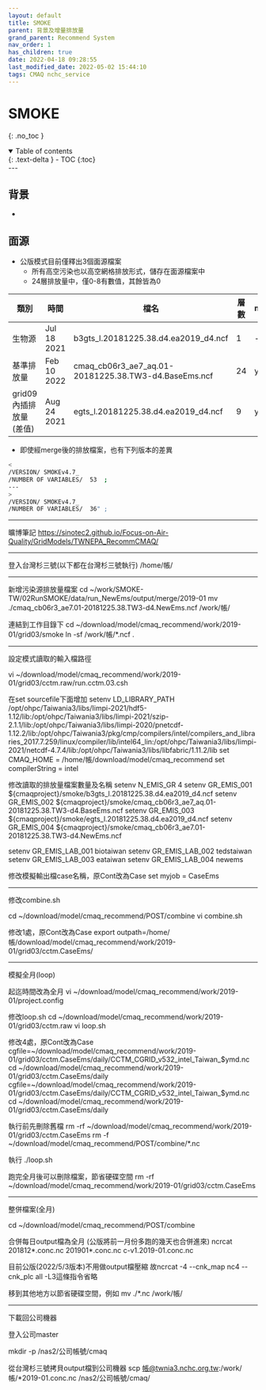 ```yaml
---
layout: default
title: SMOKE
parent: 背景及增量排放量
grand_parent: Recommend System
nav_order: 1
has_children: true
date: 2022-04-18 09:28:55
last_modified_date: 2022-05-02 15:44:10
tags: CMAQ nchc_service
---
```


# SMOKE
{: .no_toc }

<details open markdown="block">
  <summary>
    Table of contents
  </summary>
  {: .text-delta }
- TOC
{:toc}
</details>
---

## 背景
- 

## 面源
- 公版模式目前僅釋出3個面源檔案
  - 所有高空污染也以高空網格排放形式，儲存在面源檔案中
  - 24層排放量中，僅0-8有數值，其餘皆為0

|類別|時間|檔名|層數|merged|
|-|-|-|-|-|
|生物源|Jul 18  2021|b3gts_l.20181225.38.d4.ea2019_d4.ncf|1|-|
|基準排放量|Feb 10 2022|cmaq_cb06r3_ae7_aq.01-20181225.38.TW3-d4.BaseEms.ncf|24|yes|
|grid09內插排放量(差值)|Aug 24 2021|egts_l.20181225.38.d4.ea2019_d4.ncf|9|yes|

- 即使經merge後的排放檔案，也有下列版本的差異
```bash
<
/VERSION/ SMOKEv4.7_
/NUMBER OF VARIABLES/  53  ;
---
>
/VERSION/ SMOKEv4.7_                                                            Data interpolated from grid \"Taiwan09\" to grid \"Taiwan03\"
/NUMBER OF VARIABLES/  36" ;
```
---

曠博筆記
https://sinotec2.github.io/Focus-on-Air-Quality/GridModels/TWNEPA_RecommCMAQ/

--------------------------
登入台灣杉三號(以下都在台灣杉三號執行)
/home/帳/

--------------------------
新增污染源排放量檔案
cd ~/work/SMOKE-TW/02RunSMOKE/data/run_NewEms/output/merge/2019-01
mv ./cmaq_cb06r3_ae7.01-20181225.38.TW3-d4.NewEms.ncf /work/帳/

連結到工作目錄下
cd ~/download/model/cmaq_recommend/work/2019-01/grid03/smoke
ln -sf /work/帳/*.ncf .

--------------------------
設定模式讀取的輸入檔路徑

vi ~/download/model/cmaq_recommend/work/2019-01/grid03/cctm.raw/run.cctm.03.csh

在set sourcefile下面增加
setenv LD_LIBRARY_PATH /opt/ohpc/Taiwania3/libs/Iimpi-2021/hdf5-1.12/lib:/opt/ohpc/Taiwania3/libs/Iimpi-2021/szip-2.1.1/lib:/opt/ohpc/Taiwania3/libs/Iimpi-2020/pnetcdf-1.12.2/lib:/opt/ohpc/Taiwania3/pkg/cmp/compilers/intel/compilers_and_libraries_2017.7.259/linux/compiler/lib/intel64_lin:/opt/ohpc/Taiwania3/libs/Iimpi-2021/netcdf-4.7.4/lib:/opt/ohpc/Taiwania3/libs/libfabric/1.11.2/lib
set CMAQ_HOME = /home/帳/download/model/cmaq_recommend
set compilerString = intel

修改讀取的排放量檔案數量及名稱
setenv N_EMIS_GR 4
setenv GR_EMIS_001    ${cmaqproject}/smoke/b3gts_l.20181225.38.d4.ea2019_d4.ncf
setenv GR_EMIS_002    ${cmaqproject}/smoke/cmaq_cb06r3_ae7_aq.01-20181225.38.TW3-d4.BaseEms.ncf
setenv GR_EMIS_003    ${cmaqproject}/smoke/egts_l.20181225.38.d4.ea2019_d4.ncf
setenv GR_EMIS_004    ${cmaqproject}/smoke/cmaq_cb06r3_ae7.01-20181225.38.TW3-d4.NewEms.ncf

setenv GR_EMIS_LAB_001  biotaiwan
setenv GR_EMIS_LAB_002  tedstaiwan
setenv GR_EMIS_LAB_003  eataiwan
setenv GR_EMIS_LAB_004  newems

修改模擬輸出檔case名稱，原Cont改為Case
set myjob   = CaseEms

--------------------------
修改combine.sh

cd ~/download/model/cmaq_recommend/POST/combine
vi combine.sh

修改1處，原Cont改為Case
export outpath=/home/帳/download/model/cmaq_recommend/work/2019-01/grid03/cctm.CaseEms/

--------------------------
模擬全月(loop)

起迄時間改為全月
vi ~/download/model/cmaq_recommend/work/2019-01/project.config

修改loop.sh
cd ~/download/model/cmaq_recommend/work/2019-01/grid03/cctm.raw
vi loop.sh

修改4處，原Cont改為Case
cgfile=~/download/model/cmaq_recommend/work/2019-01/grid03/cctm.CaseEms/daily/CCTM_CGRID_v532_intel_Taiwan_$ymd.nc
cd ~/download/model/cmaq_recommend/work/2019-01/grid03/cctm.CaseEms/daily
cgfile=~/download/model/cmaq_recommend/work/2019-01/grid03/cctm.CaseEms/daily/CCTM_CGRID_v532_intel_Taiwan_$ymd.nc
cd ~/download/model/cmaq_recommend/work/2019-01/grid03/cctm.CaseEms/daily

執行前先刪除舊檔
rm -rf ~/download/model/cmaq_recommend/work/2019-01/grid03/cctm.CaseEms
rm -f ~/download/model/cmaq_recommend/POST/combine/*.nc

執行
./loop.sh

跑完全月後可以刪除檔案，節省硬碟空間
rm -rf ~/download/model/cmaq_recommend/work/2019-01/grid03/cctm.CaseEms

--------------------------
整併檔案(全月)

cd ~/download/model/cmaq_recommend/POST/combine

合併每日output檔為全月
(公版將前一月份多跑的幾天也合併進來)
ncrcat 201812*.conc.nc 201901*.conc.nc c-v1.2019-01.conc.nc

目前公版(2022/5/3版本)不用做output檔壓縮
故ncrcat -4 --cnk_map nc4 --cnk_plc all -L3這條指令省略

移到其他地方以節省硬碟空間，例如
mv ./*.nc /work/帳/

--------------------------
下載回公司機器

登入公司master

mkdir -p /nas2/公司帳號/cmaq

從台灣杉三號拷貝output檔到公司機器
scp 帳@twnia3.nchc.org.tw:/work/帳/*2019-01.conc.nc /nas2/公司帳號/cmaq/
